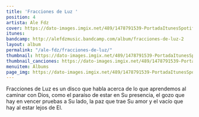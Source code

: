 ```yaml
---
title: 'Fracciones de Luz '
position: 4
artista: Ale Fdz
cover: https://dato-images.imgix.net/489/1478791539-PortadaItunesSpotify.jpg?ixlib=rb-1.1.0&ch=DPR%2CWidth&auto=compress%2Cformat
itunes: 
bandcamp: http://alefdzmusic.bandcamp.com/album/fracciones-de-luz-2
layout: album
permalink: "/ale-fdz/fracciones-de-luz/"
thumbnail: https://dato-images.imgix.net/489/1478791539-PortadaItunesSpotify.jpg?ixlib=rb-1.1.0&ch=DPR%2CWidth&auto=compress%2Cformat&w=370
thumbnail_canciones: https://dato-images.imgix.net/489/1478791539-PortadaItunesSpotify.jpg?ixlib=rb-1.1.0&ch=DPR%2CWidth&auto=compress%2Cformat&w=285
menuitem: Álbums
page_img: https://dato-images.imgix.net/489/1478791539-PortadaItunesSpotify.jpg?ixlib=rb-1.1.0&ch=DPR%2CWidth&auto=compress%2Cformat
---
```


<p>Fracciones de Luz es un disco que habla acerca de lo que aprendemos al caminar con Dios, como el paraíso de estar en Su presencia, el gozo que hay en vencer pruebas a Su lado, la paz que trae Su amor y el vacío que hay al estar lejos de El.</p>